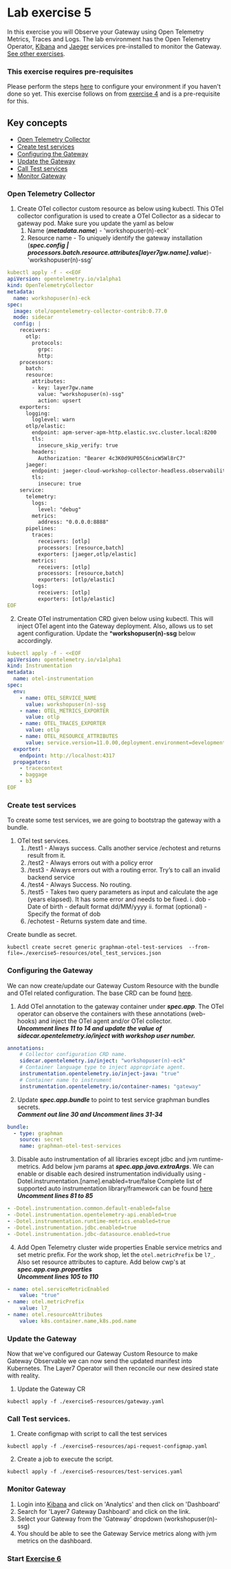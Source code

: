 
# Lab exercise 5
In this exercise you will Observe your Gateway using Open Telemetry Metrics, Traces and Logs. The lab environment has the Open Telemetry Operator, [Kibana](https://kibana.brcmlabs.com/) and [Jaeger](https://jaeger.brcmlabs.com/) services pre-installed to monitor the Gateway. [See other exercises](./readme.md#lab-exercises).

### This exercise requires pre-requisites
Please perform the steps [here](./readme.md#before-you-start) to configure your environment if you haven't done so yet. This exercise follows on from [exercise 4](./lab-exercise4.md) and is a pre-requisite for this.

## Key concepts
- [Open Telemetry Collector](#open-telemetry-collector)
- [Create test services](#create-test-services)
- [Configuring the Gateway](#configuring-the-gateway)
- [Update the Gateway](#update-the-gateway)
- [Call Test services](#call-test-services)
- [Monitor Gateway](#monitor-gateway)

### Open Telemetry Collector
1. Create OTel collector custom resource as below using kubectl. This OTel collector configuration is used to create a OTel Collector as a sidecar to gateway pod. Make sure you update the yaml as below
    1. Name (_***metadata.name***_) - 'workshopuser(n)-eck'
    2. Resource name - To uniquely identify the gateway installation (_***spec.config | processors.batch.resource.attributes[layer7gw.name].value***_)- 'workshopuser(n)-ssg'
```yaml
kubectl apply -f - <<EOF
apiVersion: opentelemetry.io/v1alpha1
kind: OpenTelemetryCollector
metadata:
  name: workshopuser(n)-eck
spec:
  image: otel/opentelemetry-collector-contrib:0.77.0
  mode: sidecar
  config: |
    receivers:
      otlp:
        protocols:
          grpc:
          http:
    processors:
      batch:
      resource:
        attributes:
        - key: layer7gw.name
          value: "workshopuser(n)-ssg"
          action: upsert
    exporters:
      logging:
        loglevel: warn 
      otlp/elastic:
        endpoint: apm-server-apm-http.elastic.svc.cluster.local:8200
        tls:
          insecure_skip_verify: true
        headers:
          Authorization: "Bearer 4c3K0d9UP05C6nicW5Wl8rC7"
      jaeger:
        endpoint: jaeger-cloud-workshop-collector-headless.observability.svc.cluster.local:14250
        tls:
          insecure: true
    service:
      telemetry:
        logs:
          level: "debug"
        metrics:
          address: "0.0.0.0:8888"
      pipelines:
        traces:
          receivers: [otlp]
          processors: [resource,batch]
          exporters: [jaeger,otlp/elastic]
        metrics:
          receivers: [otlp]
          processors: [resource,batch]
          exporters: [otlp/elastic]
        logs: 
          receivers: [otlp]
          exporters: [otlp/elastic]
EOF
```

2. Create OTel instrumentation CRD given below using kubectl. This will inject OTel agent into the Gateway deployment. Also, allows us to set agent configuration. Update the ***workshopuser(n)-ssg** below accordingly.

```yaml
kubectl apply -f - <<EOF
apiVersion: opentelemetry.io/v1alpha1
kind: Instrumentation
metadata:
  name: otel-instrumentation
spec:
  env:
    - name: OTEL_SERVICE_NAME
      value: workshopuser(n)-ssg
    - name: OTEL_METRICS_EXPORTER
      value: otlp
    - name: OTEL_TRACES_EXPORTER
      value: otlp
    - name: OTEL_RESOURCE_ATTRIBUTES
      value: service.version=11.0.00,deployment.environment=development
  exporter:
    endpoint: http://localhost:4317
  propagators:
    - tracecontext
    - baggage
    - b3
EOF
```
### Create test services
To create some test services, we are going to bootstrap the gateway with a bundle.
1. OTel test services.
    1. /test1 - Always success. Calls another service /echotest and returns result from it.
    2. /test2 - Always errors out with a policy error
    3. /test3 - Always errors out with a routing error. Try’s to call an invalid backend service
    4. /test4 - Always Success. No routing.    
    5. /test5 - Takes two query parameters as input and calculate the age (years elapsed). It has some error and needs to be fixed.
        i. dob - Date of birth - default format dd/MM/yyyy
        ii. format (optional) - Specify the format of dob
    6. /echotest - Returns system date and time.

Create bundle as secret.
```
kubectl create secret generic graphman-otel-test-services  --from-file=./exercise5-resources/otel_test_services.json 
```

### Configuring the Gateway
We can now create/update our Gateway Custom Resource with the bundle and OTel related configuration.
The base CRD can be found [here](/exercise5-resources/gateway.yaml).

1. Add OTel annotation to the gateway container under _***spec.app***_. The OTel operator can observe the containers with these annotations (web-hooks) and inject the OTel agent and/or OTel collector. </br> __*Uncomment lines 11 to 14 and update the value of sidecar.opentelemetry.io/inject with workshop user number.*__
```yaml
annotations:
    # Collector configuration CRD name.
    sidecar.opentelemetry.io/inject: "workshopuser(n)-eck"
    # Container language type to inject appropriate agent.
    instrumentation.opentelemetry.io/inject-java: "true"
    # Container name to instrument
    instrumentation.opentelemetry.io/container-names: "gateway"
```
2. Update _***spec.app.bundle***_ to point to test service graphman bundles secrets. </br> __*Comment out line 30 and Uncomment lines 31-34*__
```yaml
bundle:
  - type: graphman
    source: secret
    name: graphman-otel-test-services
```
3. Disable auto instrumentation of all libraries except jdbc and jvm runtime-metrics. Add below jvm params at _***spec.app.java.extraArgs***_.
We can enable or disable each desired instrumentation individually using -Dotel.instrumentation.[name].enabled=true/false
Complete list of supported auto instrumentation library/framework can be found [here](https://opentelemetry.io/docs/instrumentation/java/automatic/agent-config/#suppressing-specific-agent-instrumentation)
</br> __*Uncomment lines 81 to 85*__
```yaml
- -Dotel.instrumentation.common.default-enabled=false
- -Dotel.instrumentation.opentelemetry-api.enabled=true
- -Dotel.instrumentation.runtime-metrics.enabled=true
- -Dotel.instrumentation.jdbc.enabled=true
- -Dotel.instrumentation.jdbc-datasource.enabled=true
```
4. Add Open Telemetry cluster wide properties
Enable service metrics and set metric prefix. For the work shop, let the `otel.metricPrefix` be `l7_`. Also set resource attributes to capture.
Add below cwp's at _***spec.app.cwp.properties***_
</br> __*Uncomment lines 105 to 110*__
```yaml
- name: otel.serviceMetricEnabled
    value: "true"
- name: otel.metricPrefix
    value: l7_
- name: otel.resourceAttributes
    value: k8s.container.name,k8s.pod.name
```

### Update the Gateway
Now that we've configured our Gateway Custom Resource to make Gateway Observable we can now send the updated manifest into Kubernetes. The Layer7 Operator will then reconcile our new desired state with reality.

1. Update the Gateway CR
```
kubectl apply -f ./exercise5-resources/gateway.yaml
```
### Call Test services.
1. Create configmap with script to call the test services
```
kubectl apply -f ./exercise5-resources/api-request-configmap.yaml
```

2. Create a job to execute the script.
```
kubectl apply -f ./exercise5-resources/test-services.yaml
```

### Monitor Gateway
1. Login into [Kibana](https://kibana.brcmlabs.com/) and click on 'Analytics' and then click on 'Dashboard'
2. Search for 'Layer7 Gateway Dashboard' and click on the link.
3. Select your Gateway from the 'Gateway' dropdown (workshopuser(n)-ssg)
4. You should be able to see the Gateway Service metrics along with jvm metrics on the dashboard.


### Start [Exercise 6](./lab-exercise6.md)
